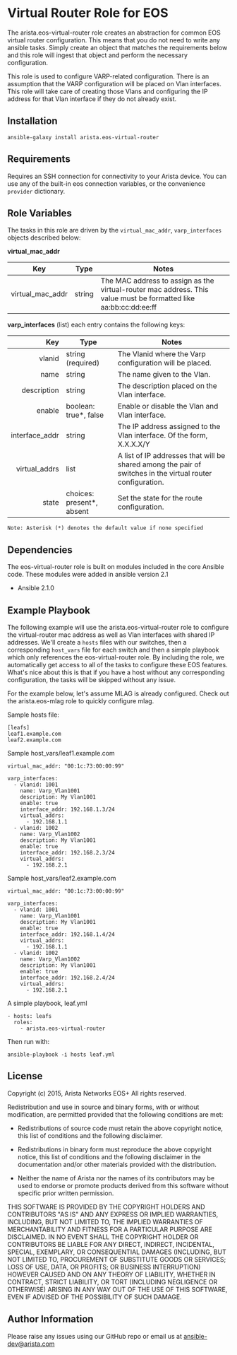 Virtual Router Role for EOS
===========================

The arista.eos-virtual-router role creates an abstraction for common EOS
virtual router configuration. This means that you do not need to write any
ansible tasks. Simply create an object that matches the requirements below
and this role will ingest that object and perform the necessary configuration.

This role is used to configure VARP-related configuration. There is
an assumption that the VARP configuration will be placed on Vlan interfaces.
This role will take care of creating those Vlans and configuring the IP address
for that Vlan interface if they do not already exist.

Installation
------------

```
ansible-galaxy install arista.eos-virtual-router
```


Requirements
------------

Requires an SSH connection for connectivity to your Arista device. You can use
any of the built-in eos connection variables, or the convenience ``provider``
dictionary.

Role Variables
--------------

The tasks in this role are driven by the ``virtual_mac_addr``,
``varp_interfaces`` objects described below:

**virtual_mac_addr**

|        Key       |  Type  | Notes                                                                                                            |
|:----------------:|:------:|------------------------------------------------------------------------------------------------------------------|
| virtual_mac_addr | string | The MAC address to assign as the virtual-router mac address. This value must be formatted like aa:bb:cc:dd:ee:ff |


**varp_interfaces** (list) each entry contains the following keys:

|            Key | Type                      | Notes                                                                                                      |
|---------------:|---------------------------|------------------------------------------------------------------------------------------------------------|
|         vlanid | string (required)         | The Vlanid where the Varp configuration will be placed.                                                    |
|           name | string                    | The name given to the Vlan.                                                                                |
|    description | string                    | The description placed on the Vlan interface.                                                              |
|         enable | boolean: true*, false     | Enable or disable the Vlan and Vlan interface.                                                             |
| interface_addr | string                    | The IP address assigned to the Vlan interface. Of the form, X.X.X.X/Y                                      |
|  virtual_addrs | list                      | A list of IP addresses that will be shared among the pair of switches in the virtual router configuration. |
|          state | choices: present*, absent | Set the state for the route configuration.                                                                 |


```
Note: Asterisk (*) denotes the default value if none specified
```


Dependencies
------------

The eos-virtual-router role is built on modules included in the core Ansible code.
These modules were added in ansible version 2.1

- Ansible 2.1.0

Example Playbook
----------------

The following example will use the arista.eos-virtual-router role to configure
the virtual-router mac address as well as Vlan interfaces with shared IP addresses.
We'll create a ``hosts`` files with our switches, then a corresponding
``host_vars`` file for each switch and then a simple playbook which only
references the eos-virtual-router role. By including the role, we automatically
get access to all of the tasks to configure these EOS features. What's nice
about this is that if you have a host without any corresponding configuration,
the tasks will be skipped without any issue.

For the example below, let's assume MLAG is already configured. Check out the
arista.eos-mlag role to quickly configure mlag.

Sample hosts file:

    [leafs]
    leaf1.example.com
    leaf2.example.com


Sample host_vars/leaf1.example.com

    virtual_mac_addr: "00:1c:73:00:00:99"

    varp_interfaces:
      - vlanid: 1001
        name: Varp_Vlan1001
        description: My Vlan1001
        enable: true
        interface_addr: 192.168.1.3/24
        virtual_addrs:
          - 192.168.1.1
      - vlanid: 1002
        name: Varp_Vlan1002
        description: My Vlan1001
        enable: true
        interface_addr: 192.168.2.3/24
        virtual_addrs:
          - 192.168.2.1


Sample host_vars/leaf2.example.com

    virtual_mac_addr: "00:1c:73:00:00:99"

    varp_interfaces:
      - vlanid: 1001
        name: Varp_Vlan1001
        description: My Vlan1001
        enable: true
        interface_addr: 192.168.1.4/24
        virtual_addrs:
          - 192.168.1.1
      - vlanid: 1002
        name: Varp_Vlan1002
        description: My Vlan1001
        enable: true
        interface_addr: 192.168.2.4/24
        virtual_addrs:
          - 192.168.2.1


A simple playbook, leaf.yml

    - hosts: leafs
      roles:
        - arista.eos-virtual-router

Then run with:

    ansible-playbook -i hosts leaf.yml

License
-------

Copyright (c) 2015, Arista Networks EOS+
All rights reserved.

Redistribution and use in source and binary forms, with or without
modification, are permitted provided that the following conditions are met:

* Redistributions of source code must retain the above copyright notice, this
  list of conditions and the following disclaimer.

* Redistributions in binary form must reproduce the above copyright notice,
  this list of conditions and the following disclaimer in the documentation
  and/or other materials provided with the distribution.

* Neither the name of Arista nor the names of its
  contributors may be used to endorse or promote products derived from
  this software without specific prior written permission.

THIS SOFTWARE IS PROVIDED BY THE COPYRIGHT HOLDERS AND CONTRIBUTORS "AS IS"
AND ANY EXPRESS OR IMPLIED WARRANTIES, INCLUDING, BUT NOT LIMITED TO, THE
IMPLIED WARRANTIES OF MERCHANTABILITY AND FITNESS FOR A PARTICULAR PURPOSE ARE
DISCLAIMED. IN NO EVENT SHALL THE COPYRIGHT HOLDER OR CONTRIBUTORS BE LIABLE
FOR ANY DIRECT, INDIRECT, INCIDENTAL, SPECIAL, EXEMPLARY, OR CONSEQUENTIAL
DAMAGES (INCLUDING, BUT NOT LIMITED TO, PROCUREMENT OF SUBSTITUTE GOODS OR
SERVICES; LOSS OF USE, DATA, OR PROFITS; OR BUSINESS INTERRUPTION) HOWEVER
CAUSED AND ON ANY THEORY OF LIABILITY, WHETHER IN CONTRACT, STRICT LIABILITY,
OR TORT (INCLUDING NEGLIGENCE OR OTHERWISE) ARISING IN ANY WAY OUT OF THE USE
OF THIS SOFTWARE, EVEN IF ADVISED OF THE POSSIBILITY OF SUCH DAMAGE.

Author Information
------------------

Please raise any issues using our GitHub repo or email us at ansible-dev@arista.com

[quickstart]: http://ansible-eos.readthedocs.org/en/latest/quickstart.html
